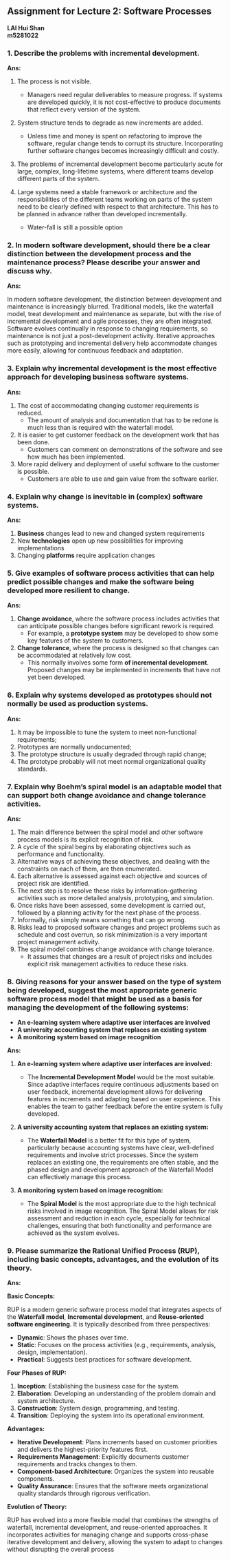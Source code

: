 ## **Assignment for Lecture 2: Software Processes**
**LAI Hui Shan**  
**m5281022**

### **1. Describe the problems with incremental development.**

**Ans:**

1. The process is not visible. 
    - Managers need regular deliverables to measure progress. If systems are developed quickly, it is not cost-effective to produce documents that reflect every version of the system. 

2. System structure tends to degrade as new increments are added. 
    - Unless time and money is spent on refactoring to improve the software, regular change tends to corrupt its structure. Incorporating further software changes becomes increasingly difficult and costly.

3. The problems of incremental development become particularly acute for large, complex, long-lifetime systems, where different teams develop different parts of the system. 

4. Large systems need a stable framework or architecture and the responsibilities of the different teams working on parts of the system need to be clearly defined with respect to that architecture. This has to be planned in advance rather than developed incrementally.
    - Water-fall is still a possible option 

### **2. In modern software development, should there be a clear distinction between the development process and the maintenance process? Please describe your answer and discuss why.**

**Ans:**

In modern software development, the distinction between development and maintenance is increasingly blurred. Traditional models, like the waterfall model, treat development and maintenance as separate, but with the rise of incremental development and agile processes, they are often integrated. Software evolves continually in response to changing requirements, so maintenance is not just a post-development activity. Iterative approaches such as prototyping and incremental delivery help accommodate changes more easily, allowing for continuous feedback and adaptation.

### **3. Explain why incremental development is the most effective approach for developing business software systems.**

**Ans:**

1. The cost of accommodating changing customer requirements is reduced. 
    - The amount of analysis and documentation that has to be redone is much less than is required with the waterfall model.
2. It is easier to get customer feedback on the development work that has been done. 
    - Customers can comment on demonstrations of the software and see how much has been implemented. 
3. More rapid delivery and deployment of useful software to the customer is possible. 
    - Customers are able to use and gain value from the software earlier.

### **4. Explain why change is inevitable in (complex) software systems.**

**Ans:**

1. **Business** changes lead to new and changed system requirements
2. New **technologies** open up new possibilities for improving implementations
3. Changing **platforms** require application changes

### **5. Give examples of software process activities that can help predict possible changes and make the software being developed more resilient to change.**

**Ans:**

1. **Change avoidance**, where the software process includes activities that can anticipate possible changes before significant rework is required. 
    - For example, a **prototype system** may be developed to show some key features of the system to customers. 
2. **Change tolerance**, where the process is designed so that changes can be accommodated at relatively low cost.
    - This normally involves some form **of incremental development**. Proposed changes may be implemented in increments that have not yet been developed.

### **6. Explain why systems developed as prototypes should not normally be used as production systems.**

**Ans:**

1. It may be impossible to tune the system to meet non-functional requirements;
2. Prototypes are normally undocumented;
3. The prototype structure is usually degraded through rapid change;
4. The prototype probably will not meet normal organizational quality standards.

### **7. Explain why Boehm’s spiral model is an adaptable model that can support both change avoidance and change tolerance activities.**

**Ans:**

1. The main difference between the spiral model and other software process models is its explicit recognition of risk. 
2. A cycle of the spiral begins by elaborating objectives such as performance and functionality. 
3. Alternative ways of achieving these objectives, and dealing with the constraints on each of them, are then enumerated. 
4. Each alternative is assessed against each objective and sources of project risk are identified. 
5. The next step is to resolve these risks by information-gathering activities such as more detailed analysis, prototyping, and simulation.
6. Once risks have been assessed, some development is carried out, followed by a planning activity for the next phase of the process. 
7. Informally, risk simply means something that can go wrong.  
8. Risks lead to proposed software changes and project problems such as schedule and cost overrun, so risk minimization is a very important project management activity.
9. The spiral model combines change avoidance with change tolerance. 
    - It assumes that changes are a result of project risks and includes explicit risk management activities to reduce these risks.

### **8. Giving reasons for your answer based on the type of system being developed, suggest the most appropriate generic software process model that might be used as a basis for managing the development of the following systems:** 
- **An e-learning system where adaptive user interfaces are involved** 
- **A university accounting system that replaces an existing system** 
- **A monitoring system based on image recognition**

**Ans:**

1. **An e-learning system where adaptive user interfaces are involved:**
    - The **Incremental Development Model** would be the most suitable. Since adaptive interfaces require continuous adjustments based on user feedback, incremental development allows for delivering features in increments and adapting based on user experience. This enables the team to gather feedback before the entire system is fully developed​.

2. **A university accounting system that replaces an existing system:**

    - The **Waterfall Model** is a better fit for this type of system, particularly because accounting systems have clear, well-defined requirements and involve strict processes. Since the system replaces an existing one, the requirements are often stable, and the phased design and development approach of the Waterfall Model can effectively manage this process.

3. **A monitoring system based on image recognition:**

    - The **Spiral Model** is the most appropriate due to the high technical risks involved in image recognition. The Spiral Model allows for risk assessment and reduction in each cycle, especially for technical challenges, ensuring that both functionality and performance are achieved as the system evolves​.


### **9. Please summarize the Rational Unified Process (RUP), including basic concepts, advantages, and the evolution of its theory.**

**Ans:**

**Basic Concepts:**

RUP is a modern generic software process model that integrates aspects of the **Waterfall model**, **Incremental development**, and **Reuse-oriented software engineering**. It is typically described from three perspectives:

- **Dynamic**: Shows the phases over time.
- **Static**: Focuses on the process activities (e.g., requirements, analysis, design, implementation).
- **Practical**: Suggests best practices for software development.

**Four Phases of RUP:**
1. **Inception**: Establishing the business case for the system.
2. **Elaboration**: Developing an understanding of the problem domain and system architecture.
3. **Construction**: System design, programming, and testing.
4. **Transition**: Deploying the system into its operational environment.

**Advantages:**
- **Iterative Development**: Plans increments based on customer priorities and delivers the highest-priority features first.
- **Requirements Management**: Explicitly documents customer requirements and tracks changes to them​.
- **Component-based Architecture**: Organizes the system into reusable components.
- **Quality Assurance**: Ensures that the software meets organizational quality standards through rigorous verification.

**Evolution of Theory:** 

RUP has evolved into a more flexible model that combines the strengths of waterfall, incremental development, and reuse-oriented approaches. It incorporates activities for managing change and supports cross-phase iterative development and delivery, allowing the system to adapt to changes without disrupting the overall process​